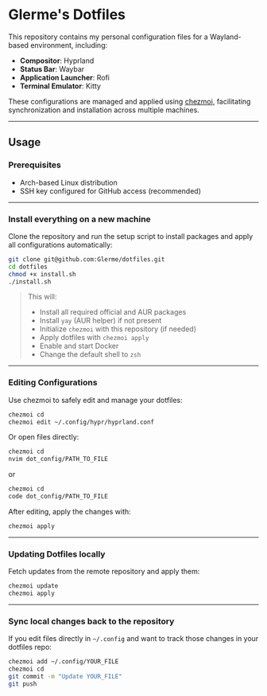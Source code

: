 # Glerme's Dotfiles

This repository contains my personal configuration files for a Wayland-based environment, including:

- **Compositor**: Hyprland
- **Status Bar**: Waybar
- **Application Launcher**: Rofi
- **Terminal Emulator**: Kitty

These configurations are managed and applied using [chezmoi](https://www.chezmoi.io/), facilitating synchronization and installation across multiple machines.

---

## Usage

### Prerequisites

- Arch-based Linux distribution
- SSH key configured for GitHub access (recommended)

---

### Install everything on a new machine

Clone the repository and run the setup script to install packages and apply all configurations automatically:

```bash
git clone git@github.com:Glerme/dotfiles.git
cd dotfiles
chmod +x install.sh
./install.sh
```

> This will:
>
> - Install all required official and AUR packages
> - Install `yay` (AUR helper) if not present
> - Initialize `chezmoi` with this repository (if needed)
> - Apply dotfiles with `chezmoi apply`
> - Enable and start Docker
> - Change the default shell to `zsh`

---

### Editing Configurations

Use chezmoi to safely edit and manage your dotfiles:

```bash
chezmoi cd
chezmoi edit ~/.config/hypr/hyprland.conf
```

Or open files directly:

```bash
chezmoi cd
nvim dot_config/PATH_TO_FILE
```

or

```bash
chezmoi cd
code dot_config/PATH_TO_FILE
```

After editing, apply the changes with:

```bash
chezmoi apply
```

---

### Updating Dotfiles locally

Fetch updates from the remote repository and apply them:

```bash
chezmoi update
chezmoi apply
```

---

### Sync local changes back to the repository

If you edit files directly in `~/.config` and want to track those changes in your dotfiles repo:

```bash
chezmoi add ~/.config/YOUR_FILE
chezmoi cd
git commit -m "Update YOUR_FILE"
git push
```

